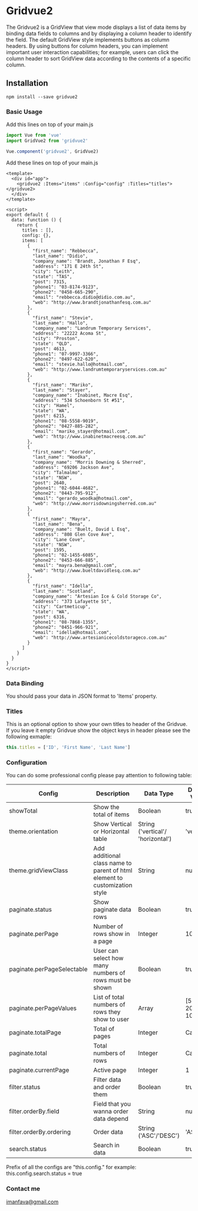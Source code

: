 # Gridvue2
The Gridvue2 is a GridView that view mode displays a list of data items by binding data fields to columns and by displaying a column header to identify the field. The default GridView style implements buttons as column headers. By using buttons for column headers, you can implement important user interaction capabilities; for example, users can click the column header to sort GridView data according to the contents of a specific column.
## Installation
``` 
npm install --save gridvue2
```

### Basic Usage
Add this lines on top of your main.js 
``` js
import Vue from 'vue'
import GridVue2 from 'gridvue2'

Vue.component('gridvue2', GridVue2)
```

Add these lines on top of your main.js
```vue
<template>
  <div id="app">
    <gridvue2 :Items="items" :Config="config" :Titles="titles"></gridvue2>
  </div>
</template>

<script>
export default {
  data: function () {
    return {
      titles : [],
      config: {},
      items: [
        {
          "first_name": "Rebbecca",
          "last_name": "Didio",
          "company_name": "Brandt, Jonathan F Esq",
          "address": "171 E 24th St",
          "city": "Leith",
          "state": "TAS",
          "post": 7315,
          "phone1": "03-8174-9123",
          "phone2": "0458-665-290",
          "email": "rebbecca.didio@didio.com.au",
          "web": "http://www.brandtjonathanfesq.com.au"
        },
        {
          "first_name": "Stevie",
          "last_name": "Hallo",
          "company_name": "Landrum Temporary Services",
          "address": "22222 Acoma St",
          "city": "Proston",
          "state": "QLD",
          "post": 4613,
          "phone1": "07-9997-3366",
          "phone2": "0497-622-620",
          "email": "stevie.hallo@hotmail.com",
          "web": "http://www.landrumtemporaryservices.com.au"
        },
        {
          "first_name": "Mariko",
          "last_name": "Stayer",
          "company_name": "Inabinet, Macre Esq",
          "address": "534 Schoenborn St #51",
          "city": "Hamel",
          "state": "WA",
          "post": 6215,
          "phone1": "08-5558-9019",
          "phone2": "0427-885-282",
          "email": "mariko_stayer@hotmail.com",
          "web": "http://www.inabinetmacreesq.com.au"
        },
        {
          "first_name": "Gerardo",
          "last_name": "Woodka",
          "company_name": "Morris Downing & Sherred",
          "address": "69206 Jackson Ave",
          "city": "Talmalmo",
          "state": "NSW",
          "post": 2640,
          "phone1": "02-6044-4682",
          "phone2": "0443-795-912",
          "email": "gerardo_woodka@hotmail.com",
          "web": "http://www.morrisdowningsherred.com.au"
        },
        {
          "first_name": "Mayra",
          "last_name": "Bena",
          "company_name": "Buelt, David L Esq",
          "address": "808 Glen Cove Ave",
          "city": "Lane Cove",
          "state": "NSW",
          "post": 1595,
          "phone1": "02-1455-6085",
          "phone2": "0453-666-885",
          "email": "mayra.bena@gmail.com",
          "web": "http://www.bueltdavidlesq.com.au"
        },
        {
          "first_name": "Idella",
          "last_name": "Scotland",
          "company_name": "Artesian Ice & Cold Storage Co",
          "address": "373 Lafayette St",
          "city": "Cartmeticup",
          "state": "WA",
          "post": 6316,
          "phone1": "08-7868-1355",
          "phone2": "0451-966-921",
          "email": "idella@hotmail.com",
          "web": "http://www.artesianicecoldstorageco.com.au"
        }
      ]
    }
  }
}
</script>
``` 
### Data Binding
You should pass your data in JSON format to 'Items' property.

### Titles
This is an optional option to show your own titles to header of the Gridvue. If you leave it empty Gridvue show the object keys in header please see the following exmaple:
``` js
this.titles = ['ID', 'First Name', 'Last Name']
```

### Configuration
You can do some professional config please pay attention to following table:

| Config | Description| Data Type | Default Value
| ------ | ------ | ------ | ------ |
| showTotal | Show the total of items | Boolean | true |
| theme.orientation | Show Vertical or Horizontal table | String ('vertical'/ 'horizontal') | 'vertical' |
| theme.gridViewClass | Add additional class name to parent of html element to customization style| String | null |
| paginate.status | Show paginate data rows | Boolean | true |
| paginate.perPage | Number of rows show in a page | Integer | 10 |
| paginate.perPageSelectable | User can select how many numbers of rows must be shown | Boolean | true |
| paginate.perPageValues | List of total numbers of rows they show to user | Array | [5 ,10, 20, 50, 100] |
| paginate.totalPage | Total of pages | Integer | Calculate |
| paginate.total | Total numbers of rows | Integer | Calculate |
| paginate.currentPage | Active page | Integer | 1 |
| filter.status | Filter data and order them | Boolean | true |
| filter.orderBy.field | Field that you wanna order data depend | String | null |
| filter.orderBy.ordering | Order data | String ('ASC'/'DESC') | 'ASC' |
| search.status | Search in data | Boolean | true |

Prefix of all the configs are "this.config." for example: this.config.search.status = true
### Contact me
imanfava@gmail.com
